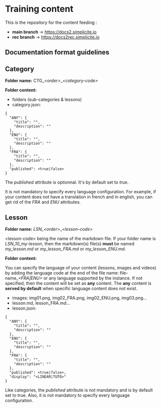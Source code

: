 Training content
====================

This is the repository for the content feeding :
- **main branch** -> https://docs2.simplicite.io
- **rec branch** -> https://docs2rec.simplicite.io

Documentation format guidelines [](#guidelines)
---------------------------

## Category

**Folder name:** CTG_*&lt;order>*_*&lt;category-code>*


**Folder content:**
- folders (sub-categories & lessons)
- category.json:

```
{
  "ANY": {
    "title": "",
    "description": ""
  },
  "ENU": {
    "title": "",
    "description": ""
  },
  "FRA": {
    "title": "",
    "description": ""
  },
  "published": <true|false>
}
```

The *published* attribute is optionnal. It's by default set to *true*.

It is not mandatory to specify every language configuration. For example, if your content does not have a translation in french and in english, you can get rid of the *FRA* and *ENU* attributes. 

## Lesson

**Folder name:** *LSN_&lt;order>*_*&lt;lesson-code>*

&lt;lesson-code> being the name of the markdown file. If your folder name is *LSN_10_my-lesson*, then the markdown(s) file(s) **must** be named *my_lesson.md* or *my_lesson_FRA.md* or *my_lesson_ENU.md*. 

**Folder content:**

You can specify the language of your content (lessons, images and videos) by adding the language code at the end of the file name: file-name_*&lt;FRA|ENU>* or any language supported by the instance. If not specified, then the content will be set as **any** content. The **any** content is **served by default** when specific language content does not exist.

- images: img01.png, img02_FRA.png, img02_ENU.png, img03.png...
- lesson.md, lesson_FRA.md...
- lesson.json:

```
{
  "ANY": {
    "title": "",
    "description": ""
  },
  "ENU": {
    "title": "",
    "description": ""
  },
  "FRA": {
    "title": "",
    "description": ""
  },
  "published": <true|false>,
  "display": "<LINEAR|TUTO>"
}
```

Like categories, the *published* attribute is not mandatory and is by default set to true. Also, it is not mandatory to specify every language configuration.





